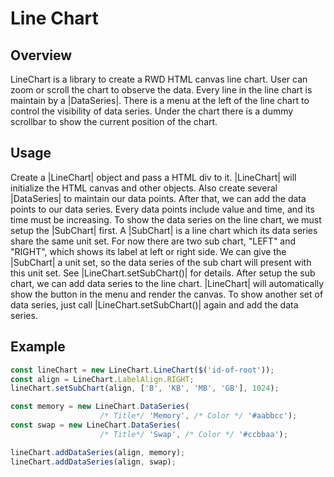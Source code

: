 # Line Chart

## Overview

LineChart is a library to create a RWD HTML canvas line chart. User can zoom or scroll the chart to observe the data.
Every line in the line chart is maintain by a |DataSeries|. There is a menu at the left of the line chart to control the visibility of data series. Under the chart there is a dummy scrollbar to show the current position of the chart.


## Usage

Create a |LineChart| object and pass a HTML div to it. |LineChart| will initialize the HTML canvas and other objects. Also create several |DataSeries| to maintain our data points. After that, we can add the data points to our data series. Every data points include value and time, and its time must be increasing.
To show the data series on the line chart, we must setup the |SubChart| first. A |SubChart| is a line chart which its data series share the same unit set. For now there are two sub chart, "LEFT" and "RIGHT", which shows its label at left or right side. We can give the |SubChart| a unit set, so the data series of the sub chart will present with this unit set. See |LineChart.setSubChart()| for details.
After setup the sub chart, we can add data series to the line chart. |LineChart| will automatically show the button in the menu and render the canvas.
To show another set of data series, just call |LineChart.setSubChart()| again and add the data series.


## Example

``` js
const lineChart = new LineChart.LineChart($('id-of-root'));
const align = LineChart.LabelAlign.RIGHT;
lineChart.setSubChart(align, ['B', 'KB', 'MB', 'GB'], 1024);

const memory = new LineChart.DataSeries(
                    /* Title*/ 'Memory', /* Color */ '#aabbcc');
const swap = new LineChart.DataSeries(
                    /* Title*/ 'Swap', /* Color */ '#ccbbaa');

lineChart.addDataSeries(align, memory);
lineChart.addDataSeries(align, swap);
```
